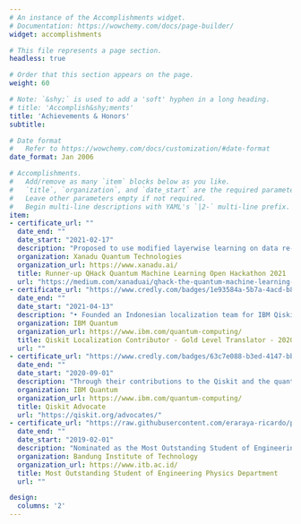 ```yaml
---
# An instance of the Accomplishments widget.
# Documentation: https://wowchemy.com/docs/page-builder/
widget: accomplishments

# This file represents a page section.
headless: true

# Order that this section appears on the page.
weight: 60

# Note: `&shy;` is used to add a 'soft' hyphen in a long heading.
# title: 'Accomplish&shy;ments'
title: 'Achievements & Honors'
subtitle:

# Date format
#   Refer to https://wowchemy.com/docs/customization/#date-format
date_format: Jan 2006

# Accomplishments.
#   Add/remove as many `item` blocks below as you like.
#   `title`, `organization`, and `date_start` are the required parameters.
#   Leave other parameters empty if not required.
#   Begin multi-line descriptions with YAML's `|2-` multi-line prefix.
item:
- certificate_url: ""
  date_end: ""
  date_start: "2021-02-17"
  description: "Proposed to use modified layerwise learning on data re-uploading classifier to classify events in high-energy physics. Obtained better AUC than previous work. Click [here](https://github.com/eraraya-ricardo/qhack-2021-openproject) for the project page."
  organization: Xanadu Quantum Technologies
  organization_url: https://www.xanadu.ai/
  title: Runner-up QHack Quantum Machine Learning Open Hackathon 2021
  url: "https://medium.com/xanaduai/qhack-the-quantum-machine-learning-hackathon-7f2cd7348e2b"
- certificate_url: "https://www.credly.com/badges/1e93584a-5b7a-4acd-b847-55a134acfebb?source=linked_in_profile"
  date_end: ""
  date_start: "2021-04-13"
  description: "• Founded an Indonesian localization team for IBM Qiskit Documentation to escalate the importance of quantum computation in Indonesia. We translate the documentation hoping that more people from Indonesia can engage and get interested in quantum computation.<br>• Translated more than 15000 words."
  organization: IBM Quantum
  organization_url: https://www.ibm.com/quantum-computing/
  title: Qiskit Localization Contributor - Gold Level Translator - 2020
  url: ""
- certificate_url: "https://www.credly.com/badges/63c7e088-b3ed-4147-bb80-997c372823e6?source=linked_in_profile"
  date_end: ""
  date_start: "2020-09-01"
  description: "Through their contributions to the Qiskit and the quantum community, this individual has demonstrated an ability and commitment to educate and influence others by sharing ideas, knowledge and expertise in the field of quantum computing."
  organization: IBM Quantum
  organization_url: https://www.ibm.com/quantum-computing/
  title: Qiskit Advocate
  url: "https://qiskit.org/advocates/"
- certificate_url: "https://raw.githubusercontent.com/eraraya-ricardo/profile-page/master/assets/certificates/mapres-tf-cert.pdf"
  date_end: ""
  date_start: "2019-02-01"
  description: "Nominated as the Most Outstanding Student of Engineering Physics in 2019 by the Rector of Bandung Institute of Technology for excellence in academic and non-academic activities."
  organization: Bandung Institute of Technology
  organization_url: https://www.itb.ac.id/
  title: Most Outstanding Student of Engineering Physics Department
  url: ""

design:
  columns: '2' 
---
```

